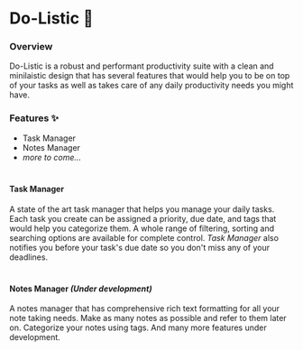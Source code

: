 # Do-Listic 📝
### Overview
Do-Listic is a robust and performant productivity suite with a clean and minilaistic design that has several features that would help you to be on top of your tasks as well as takes care of any daily productivity needs you might have.

### Features ✨
 - Task Manager
 - Notes Manager
 - *more to come...*
#

#### Task Manager 
A state of the art task manager that helps you manage your daily tasks. Each task you create can be assigned a priority, due date, and tags that would help you categorize them. A whole range of filtering, sorting and searching options are available for complete control. *Task Manager* also notifies you before your task's due date so you don't miss any of your deadlines.
#
#### Notes Manager *(Under development)*
A notes manager that has comprehensive rich text formatting for all your note taking needs. Make as many notes as possible and refer to them later on. Categorize your notes using tags. And many more features under development.